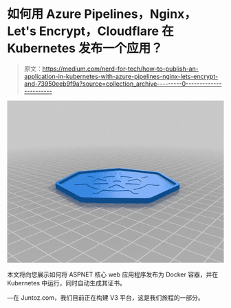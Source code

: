 # 如何用 Azure Pipelines，Nginx，Let's Encrypt，Cloudflare 在 Kubernetes 发布一个应用？

> 原文：<https://medium.com/nerd-for-tech/how-to-publish-an-application-in-kubernetes-with-azure-pipelines-nginx-lets-encrypt-and-73950eeb9f9a?source=collection_archive---------0----------------------->

![](img/a3888fab46ff4e36ecc6ff5b0413fd3a.png)

本文将向您展示如何将 ASPNET 核心 web 应用程序发布为 Docker 容器，并在 Kubernetes 中运行，同时自动生成其证书。

—在 Juntoz.com，我们目前正在构建 V3 平台，这是我们旅程的一部分。